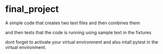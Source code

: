 # final_project
A simple code that creates two text files and then combines them 

and then tests that the code is running using sample text in the fixtures 

dont forget to activate your virtual environment and also intall pytest in the virtual environment.
